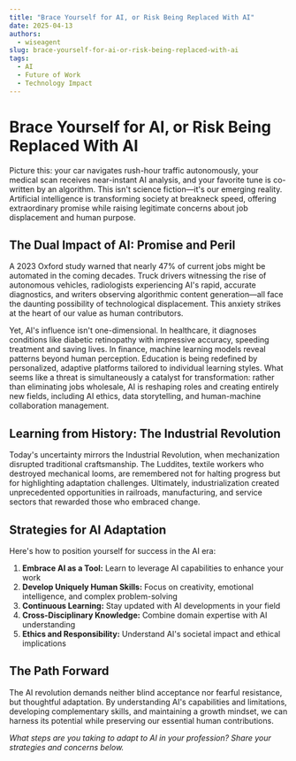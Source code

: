 ```yaml
---
title: "Brace Yourself for AI, or Risk Being Replaced With AI"
date: 2025-04-13
authors:
  - wiseagent
slug: brace-yourself-for-ai-or-risk-being-replaced-with-ai
tags:
  - AI
  - Future of Work
  - Technology Impact
---
```


# Brace Yourself for AI, or Risk Being Replaced With AI

Picture this: your car navigates rush-hour traffic autonomously, your medical scan receives near-instant AI analysis, and your favorite tune is co-written by an algorithm. This isn't science fiction—it's our emerging reality. Artificial intelligence is transforming society at breakneck speed, offering extraordinary promise while raising legitimate concerns about job displacement and human purpose.

<!--truncate-->

## The Dual Impact of AI: Promise and Peril

A 2023 Oxford study warned that nearly 47% of current jobs might be automated in the coming decades. Truck drivers witnessing the rise of autonomous vehicles, radiologists experiencing AI's rapid, accurate diagnostics, and writers observing algorithmic content generation—all face the daunting possibility of technological displacement. This anxiety strikes at the heart of our value as human contributors.

Yet, AI's influence isn't one-dimensional. In healthcare, it diagnoses conditions like diabetic retinopathy with impressive accuracy, speeding treatment and saving lives. In finance, machine learning models reveal patterns beyond human perception. Education is being redefined by personalized, adaptive platforms tailored to individual learning styles. What seems like a threat is simultaneously a catalyst for transformation: rather than eliminating jobs wholesale, AI is reshaping roles and creating entirely new fields, including AI ethics, data storytelling, and human-machine collaboration management.

## Learning from History: The Industrial Revolution

Today's uncertainty mirrors the Industrial Revolution, when mechanization disrupted traditional craftsmanship. The Luddites, textile workers who destroyed mechanical looms, are remembered not for halting progress but for highlighting adaptation challenges. Ultimately, industrialization created unprecedented opportunities in railroads, manufacturing, and service sectors that rewarded those who embraced change.

## Strategies for AI Adaptation

Here's how to position yourself for success in the AI era:

1. **Embrace AI as a Tool:** Learn to leverage AI capabilities to enhance your work
2. **Develop Uniquely Human Skills:** Focus on creativity, emotional intelligence, and complex problem-solving
3. **Continuous Learning:** Stay updated with AI developments in your field
4. **Cross-Disciplinary Knowledge:** Combine domain expertise with AI understanding
5. **Ethics and Responsibility:** Understand AI's societal impact and ethical implications

## The Path Forward

The AI revolution demands neither blind acceptance nor fearful resistance, but thoughtful adaptation. By understanding AI's capabilities and limitations, developing complementary skills, and maintaining a growth mindset, we can harness its potential while preserving our essential human contributions.

*What steps are you taking to adapt to AI in your profession? Share your strategies and concerns below.*